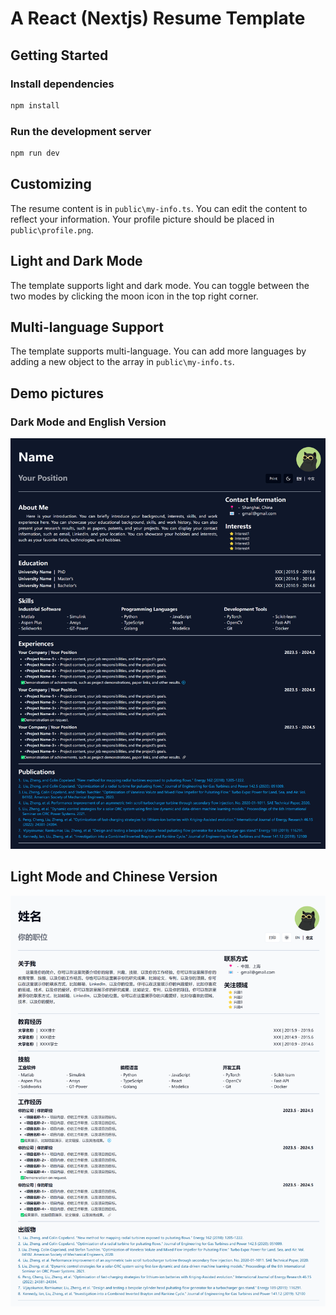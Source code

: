 # A React (Nextjs) Resume Template

## Getting Started

### Install dependencies

```bash
npm install
```

### Run the development server

```bash
npm run dev
```

## Customizing

The resume content is in `public\my-info.ts`. You can edit the content to reflect your information.
Your profile picture should be placed in `public\profile.png`.

## Light and Dark Mode

The template supports light and dark mode. You can toggle between the two modes by clicking the moon icon in the top right corner.

## Multi-language Support

The template supports multi-language. You can add more languages by adding a new object to the array in `public\my-info.ts`.

## Demo pictures

### Dark Mode and English Version

![Dark Mode](/dark-en-version.png)

## Light Mode and Chinese Version

![Light Mode](/light-zh-version.png)
